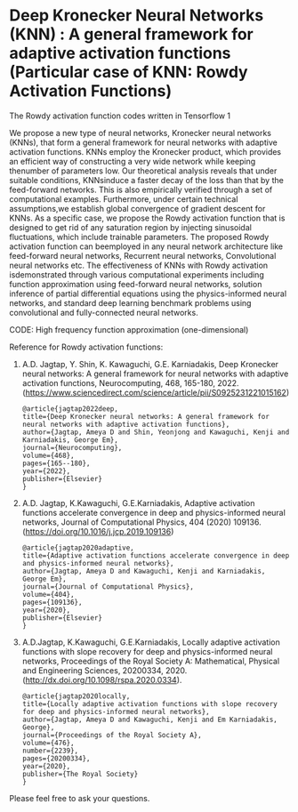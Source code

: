 # Deep Kronecker Neural Networks (KNN) : A general framework for adaptive activation functions (Particular case of KNN: Rowdy Activation Functions)

The Rowdy activation function codes written in Tensorflow 1

We propose a new type of neural networks, Kronecker neural networks (KNNs), that form a general framework  for  neural  networks  with  adaptive  activation  functions.   KNNs  employ  the  Kronecker product,  which  provides  an  efficient  way  of  constructing  a  very  wide  network  while  keeping  thenumber of parameters low.  Our theoretical analysis reveals that under suitable conditions, KNNsinduce a faster decay of the loss than that by the feed-forward networks.  This is also empirically verified through a set of computational examples.  Furthermore, under certain technical assumptions,we establish global convergence of gradient descent for KNNs.  As a specific case, we propose the Rowdy activation function that is designed to get rid of any saturation region by injecting sinusoidal fluctuations, which include trainable parameters.  The proposed Rowdy activation function can beemployed  in  any  neural  network  architecture  like  feed-forward  neural  networks,  Recurrent  neural networks, Convolutional neural networks etc.  The effectiveness of KNNs with Rowdy activation isdemonstrated through various computational experiments including function approximation using feed-forward neural networks, solution inference of partial differential equations using the physics-informed neural networks, and standard deep learning benchmark problems using convolutional and fully-connected neural networks.

CODE: High frequency function approximation (one-dimensional)

Reference for Rowdy activation functions:

1. A.D. Jagtap, Y. Shin, K. Kawaguchi, G.E. Karniadakis, Deep Kronecker neural networks: A general framework for neural networks with adaptive activation functions, Neurocomputing, 468, 165-180, 2022. (https://www.sciencedirect.com/science/article/pii/S0925231221015162)

       @article{jagtap2022deep,
       title={Deep Kronecker neural networks: A general framework for neural networks with adaptive activation functions},
       author={Jagtap, Ameya D and Shin, Yeonjong and Kawaguchi, Kenji and Karniadakis, George Em},
       journal={Neurocomputing},
       volume={468},
       pages={165--180},
       year={2022},
       publisher={Elsevier}
       }

2. A.D. Jagtap, K.Kawaguchi, G.E.Karniadakis, Adaptive activation functions accelerate convergence in deep and physics-informed neural networks, Journal of Computational Physics, 404 (2020) 109136. (https://doi.org/10.1016/j.jcp.2019.109136)

       @article{jagtap2020adaptive,
       title={Adaptive activation functions accelerate convergence in deep and physics-informed neural networks},
       author={Jagtap, Ameya D and Kawaguchi, Kenji and Karniadakis, George Em},
       journal={Journal of Computational Physics},
       volume={404},
       pages={109136},
       year={2020},
       publisher={Elsevier}
       }

3. A.D.Jagtap, K.Kawaguchi, G.E.Karniadakis, Locally adaptive activation functions with slope recovery for deep and physics-informed neural networks, Proceedings of the Royal Society A: Mathematical, Physical and Engineering Sciences, 20200334, 2020. (http://dx.doi.org/10.1098/rspa.2020.0334).


       @article{jagtap2020locally,
       title={Locally adaptive activation functions with slope recovery for deep and physics-informed neural networks},
       author={Jagtap, Ameya D and Kawaguchi, Kenji and Em Karniadakis, George},
       journal={Proceedings of the Royal Society A},
       volume={476},
       number={2239},
       pages={20200334},
       year={2020},
       publisher={The Royal Society}
       }
       
Please feel free to ask your questions.
